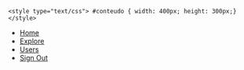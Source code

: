 <!DOCTYPE html>
<html>
<head>
    <title>Exemplo</title>
    <meta charset="utf-8" />
    <meta http-equiv="Content-Type" content="text/html; charset=UTF-8" />    
    <script type="text/javascript" src="js/js_1.9/jquery-1.8.2.js"></script>  
    <script type="text/javascript" src="js/js_1.9/jquery-ui-1.9.1.custom.min.js"></script>  

    <style type="text/css"> #conteudo { width: 400px; height: 300px;} </style> 
</head>
<body>    
     <div id="sidebar">
        <ul>
            <li><a onclick="carregar('home.html')" href="#">Home</a></li>
            <li><a onclick="carregar('explore.html')" href="#">Explore</a></li>
            <li><a onclick="carregar('users.html')" href="#">Users</a></li>
            <li><a onclick="carregar('signOut.html')" href="#">Sign Out</a></li>
        </ul>
    </div>
    <div id="conteudo"></div>
</body>
<script>
    function carregar(pagina){
        $("#conteudo").load(pagina);
    }
</script>
</html>